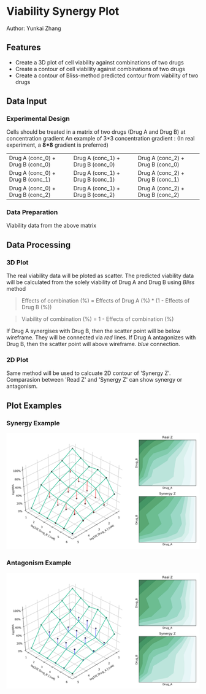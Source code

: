 # Viability Synergy Plot
 Author: Yunkai Zhang

## Features
* Create a 3D plot of cell viability against combinations of two drugs
* Create a contour of cell viability against combinations of two drugs
* Create a contour of Bliss-method predicted contour from viability of two drugs

## Data Input
### Experimental Design
Cells should be treated in a matrix of two drugs (Drug A and Drug B) at concentration gradient
An example of 3\*3 concentration gradient :
(In real experiment, a **8\*8** gradient is preferred)

| | | |
|-|-|-|
|Drug A (conc_0) + Drug B (conc_0) | Drug A (conc_1) + Drug B (conc_0) | Drug A (conc_2) + Drug B (conc_0) |
|Drug A (conc_0) + Drug B (conc_1) | Drug A (conc_1) + Drug B (conc_1) | Drug A (conc_2) + Drug B (conc_1) |
|Drug A (conc_0) + Drug B (conc_2) | Drug A (conc_1) + Drug B (conc_2) | Drug A (conc_2) + Drug B (conc_2) |

### Data Preparation
Viability data from the above matrix

## Data Processing
### 3D Plot
The real viability data will be ploted as scatter.
The predicted viability data will be calculated from the solely viability of Drug A and Drug B using *Bliss* method

> Effects of combination (%) = Effects of Drug A (%) * (1 - Effects of Drug B (%))

> Viability of combination (%) = 1 - Effects of combination (%)

If Drug A synergises with Drug B, then the scatter point will be below wireframe. They will be connected via *red* lines.
If Drug A antagonizes with Drug B, then the scatter point will above wireframe. *blue* connection.

### 2D Plot
Same method will be used to calcuate 2D contour of 'Synergy Z'.
Comparasion between 'Read Z' and 'Synergy Z' can show synergy or antagonism. 

## Plot Examples
### Synergy Example
![Synergy Example](https://github.com/helloemilychan/Viability_Synergy_Plot/blob/master/example/Synergy_example.png)
### Antagonism Example
![Antagonism Example](https://raw.githubusercontent.com/helloemilychan/Viability_Synergy_Plot/master/example/Antagonism_example.png)